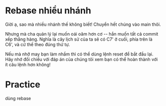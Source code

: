 # Rebase nhiều nhánh
Giời ạ, sao mà nhiều nhánh thế không biết! Chuyển hết chúng vào main thôi.

Nhưng mà cha quản lý lại muốn oái oăm hơn cơ -- hắn muốn tất cả commit xếp thẳng hàng. Nghĩa là cây lịch sử của ta sẽ có C7' ở cuối, phía trên là C6', và cứ thế theo đúng thứ tự.

Nếu mà nhỡ may bạn làm nhầm thì có thể dùng lệnh reset để bắt đầu lại. Hãy nhớ đối chiếu với đáp án của chúng tôi xem bạn có thể hoàn thành với ít câu lệnh hơn không!

# Practice

dùng rebase